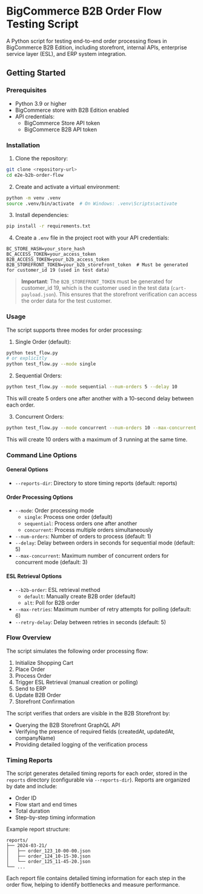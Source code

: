 # BigCommerce B2B Order Flow Testing Script

A Python script for testing end-to-end order processing flows in BigCommerce B2B Edition, including storefront, internal APIs, enterprise service layer (ESL), and ERP system integration.

## Getting Started

### Prerequisites

- Python 3.9 or higher
- BigCommerce store with B2B Edition enabled
- API credentials:
  - BigCommerce Store API token
  - BigCommerce B2B API token

### Installation

1. Clone the repository:
```bash
git clone <repository-url>
cd e2e-b2b-order-flow
```

2. Create and activate a virtual environment:
```bash
python -m venv .venv
source .venv/bin/activate  # On Windows: .venv\Scripts\activate
```

3. Install dependencies:
```bash
pip install -r requirements.txt
```

4. Create a `.env` file in the project root with your API credentials:
```
BC_STORE_HASH=your_store_hash
BC_ACCESS_TOKEN=your_access_token
B2B_ACCESS_TOKEN=your_b2b_access_token
B2B_STOREFRONT_TOKEN=your_b2b_storefront_token  # Must be generated for customer_id 19 (used in test data)
```

> **Important**: The `B2B_STOREFRONT_TOKEN` must be generated for customer_id 19, which is the customer used in the test data (`cart-payload.json`). This ensures that the storefront verification can access the order data for the test customer.

### Usage

The script supports three modes for order processing:

1. Single Order (default):
```bash
python test_flow.py
# or explicitly
python test_flow.py --mode single
```

2. Sequential Orders:
```bash
python test_flow.py --mode sequential --num-orders 5 --delay 10
```
This will create 5 orders one after another with a 10-second delay between each order.

3. Concurrent Orders:
```bash
python test_flow.py --mode concurrent --num-orders 10 --max-concurrent 3
```
This will create 10 orders with a maximum of 3 running at the same time.

### Command Line Options

#### General Options
- `--reports-dir`: Directory to store timing reports (default: reports)

#### Order Processing Options
- `--mode`: Order processing mode
  - `single`: Process one order (default)
  - `sequential`: Process orders one after another
  - `concurrent`: Process multiple orders simultaneously
- `--num-orders`: Number of orders to process (default: 1)
- `--delay`: Delay between orders in seconds for sequential mode (default: 5)
- `--max-concurrent`: Maximum number of concurrent orders for concurrent mode (default: 3)

#### ESL Retrieval Options
- `--b2b-order`: ESL retrieval method
  - `default`: Manually create B2B order (default)
  - `alt`: Poll for B2B order
- `--max-retries`: Maximum number of retry attempts for polling (default: 6)
- `--retry-delay`: Delay between retries in seconds (default: 5)

### Flow Overview

The script simulates the following order processing flow:

1. Initialize Shopping Cart
2. Place Order
3. Process Order
4. Trigger ESL Retrieval (manual creation or polling)
5. Send to ERP
6. Update B2B Order
7. Storefront Confirmation

The script verifies that orders are visible in the B2B Storefront by:
- Querying the B2B Storefront GraphQL API
- Verifying the presence of required fields (createdAt, updatedAt, companyName)
- Providing detailed logging of the verification process

### Timing Reports

The script generates detailed timing reports for each order, stored in the `reports` directory (configurable via `--reports-dir`). Reports are organized by date and include:
- Order ID
- Flow start and end times
- Total duration
- Step-by-step timing information

Example report structure:
```
reports/
├── 2024-03-21/
│   ├── order_123_10-00-00.json
│   ├── order_124_10-15-30.json
│   └── order_125_11-45-20.json
└── ...
```

Each report file contains detailed timing information for each step in the order flow, helping to identify bottlenecks and measure performance.
